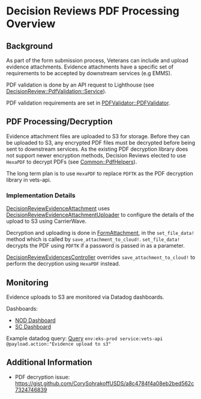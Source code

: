 # Decision Reviews PDF Processing Overview

## Background

As part of the form submission process, Veterans can include and upload evidence attachments. Evidence attachments have a specific set of requirements to be accepted by downstream services (e.g EMMS).

PDF validation is done by an API request to Lighthouse (see [DecisionReview::PdfValidation::Service](https://github.com/department-of-veterans-affairs/vets-api/blob/master/lib/decision_review/utilities/pdf_validation/service.rb)).

PDF validation requirements are set in [PDFValidator::PDFValidator](https://github.com/department-of-veterans-affairs/vets-api/blob/master/lib/pdf_utilities/pdf_validator.rb).

## PDF Processing/Decryption

Evidence attachment files are uploaded to S3 for storage. Before they can be uploaded to S3, any encrypted PDF files must be decrypted before being sent to downstream services.
As the existing PDF decryption library does not support newer encryption methods, Decision Reviews elected to use `HexaPDF` to decrypt PDFs (see [Common::PdfHelpers](https://github.com/department-of-veterans-affairs/vets-api/blob/master/lib/common/pdf_helpers.rb)). 

The long term plan is to use `HexaPDF` to replace `PDFTK` as the PDF decryption library in vets-api.

### Implementation Details
[DecisionReviewEvidenceAttachment](https://github.com/department-of-veterans-affairs/vets-api/blob/master/app/models/decision_review_evidence_attachment.rb) uses [DecisionReviewEvidenceAttachmentUploader](https://github.com/department-of-veterans-affairs/vets-api/blob/master/app/uploaders/decision_review_evidence_attachment_uploader.rb) to configure the details of the upload to S3 using CarrierWave.

Decryption and uploading is done in [FormAttachment](https://github.com/department-of-veterans-affairs/vets-api/blob/master/app/models/form_attachment.rb#L16), in the `set_file_data!` method which is called by `save_attachment_to_cloud!`. `set_file_data!` decrypts the PDF using `PDFTK` if a password is passed in as a parameter.

[DecisionReviewEvidencesController](https://github.com/department-of-veterans-affairs/vets-api/blob/master/app/controllers/v0/decision_review_evidences_controller.rb#L22) overrides `save_attachment_to_cloud!` to perform the decryption using `HexaPDF` instead.

## Monitoring

Evidence uploads to S3 are monitored via Datadog dashboards.

Dashboards:
- [NOD Dashboard](https://vagov.ddog-gov.com/dashboard/tvp-imf-tb7/benefits---notice-of-disagreement)
- [SC Dashboard](https://vagov.ddog-gov.com/dashboard/uc7-8ai-6c3/benefits-supplemental-claims)

Example datadog query: 
[Query](https://vagov.ddog-gov.com/logs?query=env%3Aeks-prod%20service%3Avets-api%20%40payload.action%3A%22Evidence%20upload%20to%20s3%22&agg_m=count&agg_m_source=base&agg_q=%40payload.encrypted%2C%40payload.is_success&agg_q_source=base%2Cbase&agg_t=count&cols=host%2Cservice%2C%40payload.encrypted&fromUser=true&messageDisplay=inline&refresh_mode=sliding&saved-view-id=1716&sort=time&sort_m=%2C&sort_m_source=%2C&sort_t=%2C&spanID=1050277886811829619&storage=hot&stream_sort=desc&top_n=10%2C10&top_o=top%2Ctop&view=spans&viz=query_table&x_missing=true%2Ctrue&from_ts=1720544408783&to_ts=1721149208783&live=true)
`env:eks-prod service:vets-api @payload.action:"Evidence upload to s3"`

## Additional Information
- PDF decryption issue: https://gist.github.com/CorySohrakoffUSDS/a8c4784f4a08eb2bed562c7324746839
